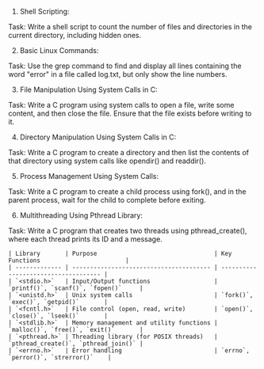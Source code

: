 1. Shell Scripting:

Task: Write a shell script to count the number of files and directories in the current directory, including hidden ones.

2. Basic Linux Commands:

Task: Use the grep command to find and display all lines containing the word "error" in a file called log.txt, but only show the line numbers.

3. File Manipulation Using System Calls in C:

Task: Write a C program using system calls to open a file, write some content, and then close the file. Ensure that the file exists before writing to it.

4. Directory Manipulation Using System Calls in C:

Task: Write a C program to create a directory and then list the contents of that directory using system calls like opendir() and readdir().

5. Process Management Using System Calls:

Task: Write a C program to create a child process using fork(), and in the parent process, wait for the child to complete before exiting.

6. Multithreading Using Pthread Library:

Task: Write a C program that creates two threads using pthread_create(), where each thread prints its ID and a message.


```
| Library       | Purpose                                 | Key Functions                        |
| ------------- | --------------------------------------- | ------------------------------------ |
| `<stdio.h>`   | Input/Output functions                  | `printf()`, `scanf()`, `fopen()`     |
| `<unistd.h>`  | Unix system calls                       | `fork()`, `exec()`, `getpid()`       |
| `<fcntl.h>`   | File control (open, read, write)        | `open()`, `close()`, `lseek()`       |
| `<stdlib.h>`  | Memory management and utility functions | `malloc()`, `free()`, `exit()`       |
| `<pthread.h>` | Threading library (for POSIX threads)   | `pthread_create()`, `pthread_join()` |
| `<errno.h>`   | Error handling                          | `errno`, `perror()`, `strerror()`    |

```
